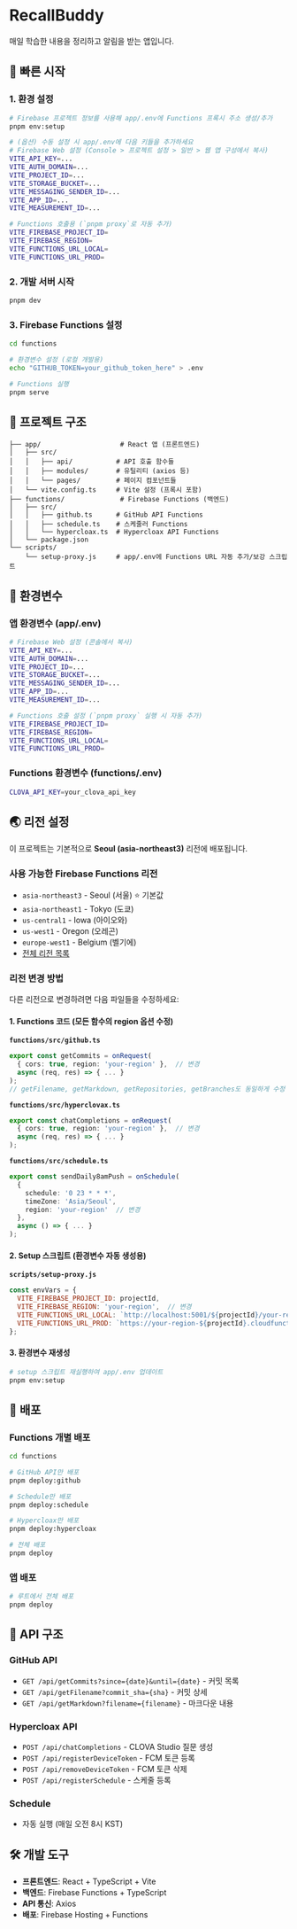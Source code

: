 # RecallBuddy

매일 학습한 내용을 정리하고 알림을 받는 앱입니다.

## 🚀 빠른 시작

### 1. 환경 설정
```bash
# Firebase 프로젝트 정보를 사용해 app/.env에 Functions 프록시 주소 생성/추가
pnpm env:setup

# (옵션) 수동 설정 시 app/.env에 다음 키들을 추가하세요
# Firebase Web 설정 (Console > 프로젝트 설정 > 일반 > 웹 앱 구성에서 복사)
VITE_API_KEY=...
VITE_AUTH_DOMAIN=...
VITE_PROJECT_ID=...
VITE_STORAGE_BUCKET=...
VITE_MESSAGING_SENDER_ID=...
VITE_APP_ID=...
VITE_MEASUREMENT_ID=...

# Functions 호출용 (`pnpm proxy`로 자동 추가)
VITE_FIREBASE_PROJECT_ID=
VITE_FIREBASE_REGION=
VITE_FUNCTIONS_URL_LOCAL=
VITE_FUNCTIONS_URL_PROD=
```

### 2. 개발 서버 시작
```bash
pnpm dev
```

### 3. Firebase Functions 설정
```bash
cd functions

# 환경변수 설정 (로컬 개발용)
echo "GITHUB_TOKEN=your_github_token_here" > .env

# Functions 실행
pnpm serve
```

## 📁 프로젝트 구조

```
├── app/                    # React 앱 (프론트엔드)
│   ├── src/
│   │   ├── api/           # API 호출 함수들
│   │   ├── modules/       # 유틸리티 (axios 등)
│   │   └── pages/         # 페이지 컴포넌트들
│   └── vite.config.ts     # Vite 설정 (프록시 포함)
├── functions/              # Firebase Functions (백엔드)
│   ├── src/
│   │   ├── github.ts      # GitHub API Functions
│   │   ├── schedule.ts    # 스케줄러 Functions
│   │   └── hypercloax.ts  # Hypercloax API Functions
│   └── package.json
└── scripts/
    └── setup-proxy.js     # app/.env에 Functions URL 자동 추가/보강 스크립트
```

## 🔧 환경변수

### 앱 환경변수 (app/.env)
```bash
# Firebase Web 설정 (콘솔에서 복사)
VITE_API_KEY=...
VITE_AUTH_DOMAIN=...
VITE_PROJECT_ID=...
VITE_STORAGE_BUCKET=...
VITE_MESSAGING_SENDER_ID=...
VITE_APP_ID=...
VITE_MEASUREMENT_ID=...

# Functions 호출 설정 (`pnpm proxy` 실행 시 자동 추가)
VITE_FIREBASE_PROJECT_ID=
VITE_FIREBASE_REGION=
VITE_FUNCTIONS_URL_LOCAL=
VITE_FUNCTIONS_URL_PROD=
```

### Functions 환경변수 (functions/.env)
```bash
CLOVA_API_KEY=your_clova_api_key
```

## 🌏 리전 설정

이 프로젝트는 기본적으로 **Seoul (asia-northeast3)** 리전에 배포됩니다.

### 사용 가능한 Firebase Functions 리전
- `asia-northeast3` - Seoul (서울) ⭐ 기본값
- `asia-northeast1` - Tokyo (도쿄)
- `us-central1` - Iowa (아이오와)
- `us-west1` - Oregon (오레곤)
- `europe-west1` - Belgium (벨기에)
- [전체 리전 목록](https://firebase.google.com/docs/functions/locations)

### 리전 변경 방법

다른 리전으로 변경하려면 다음 파일들을 수정하세요:

#### 1. Functions 코드 (모든 함수의 region 옵션 수정)

**`functions/src/github.ts`**
```typescript
export const getCommits = onRequest(
  { cors: true, region: 'your-region' },  // 변경
  async (req, res) => { ... }
);
// getFilename, getMarkdown, getRepositories, getBranches도 동일하게 수정
```

**`functions/src/hyperclovax.ts`**
```typescript
export const chatCompletions = onRequest(
  { cors: true, region: 'your-region' },  // 변경
  async (req, res) => { ... }
);
```

**`functions/src/schedule.ts`**
```typescript
export const sendDaily8amPush = onSchedule(
  {
    schedule: '0 23 * * *',
    timeZone: 'Asia/Seoul',
    region: 'your-region'  // 변경
  },
  async () => { ... }
);
```

#### 2. Setup 스크립트 (환경변수 자동 생성용)

**`scripts/setup-proxy.js`**
```javascript
const envVars = {
  VITE_FIREBASE_PROJECT_ID: projectId,
  VITE_FIREBASE_REGION: 'your-region',  // 변경
  VITE_FUNCTIONS_URL_LOCAL: `http://localhost:5001/${projectId}/your-region`,  // 변경
  VITE_FUNCTIONS_URL_PROD: `https://your-region-${projectId}.cloudfunctions.net`  // 변경
};
```

#### 3. 환경변수 재생성

```bash
# setup 스크립트 재실행하여 app/.env 업데이트
pnpm env:setup
```

## 🚀 배포

### Functions 개별 배포
```bash
cd functions

# GitHub API만 배포
pnpm deploy:github

# Schedule만 배포
pnpm deploy:schedule

# Hypercloax만 배포
pnpm deploy:hypercloax

# 전체 배포
pnpm deploy
```

### 앱 배포
```bash
# 루트에서 전체 배포
pnpm deploy
```

## 🔄 API 구조

### GitHub API
- `GET /api/getCommits?since={date}&until={date}` - 커밋 목록
- `GET /api/getFilename?commit_sha={sha}` - 커밋 상세
- `GET /api/getMarkdown?filename={filename}` - 마크다운 내용

### Hypercloax API
- `POST /api/chatCompletions` - CLOVA Studio 질문 생성
- `POST /api/registerDeviceToken` - FCM 토큰 등록
- `POST /api/removeDeviceToken` - FCM 토큰 삭제
- `POST /api/registerSchedule` - 스케줄 등록

### Schedule
- 자동 실행 (매일 오전 8시 KST)

## 🛠️ 개발 도구

- **프론트엔드**: React + TypeScript + Vite
- **백엔드**: Firebase Functions + TypeScript
- **API 통신**: Axios
- **배포**: Firebase Hosting + Functions